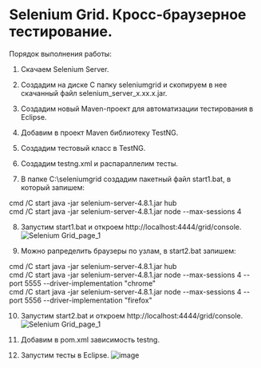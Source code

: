 # Selenium Grid. Кросс-браузерное тестирование.

Порядок выполнения работы:

1. Скачаем Selenium Server.

2. Создадим на диске C папку seleniumgrid и скопируем в нее скачанный файл selenium_server_x.xx.x.jar.

3. Создадим новый Maven-проект для автоматизации тестирования в Eclipse.

4. Добавим в проект Maven библиотеку TestNG.

5. Создадим тестовый класс в TestNG.

6. Создадим testng.xml и распараллелим тесты.

7. В папке C:\seleniumgrid  создадим пакетный файл start1.bat, в который запишем:

cmd /C start java -jar selenium-server-4.8.1.jar hub  
cmd /C start java -jar selenium-server-4.8.1.jar node --max-sessions 4

8. Запустим start1.bat и откроем http://localhost:4444/grid/console.
![Selenium Grid_page_1](https://user-images.githubusercontent.com/127390983/228629169-7763c41a-7cff-4eb2-b35e-916ca5cf221e.jpg)



9. Можно рапределить браузеры по узлам, в start2.bat запишем:
 
cmd /C start java -jar selenium-server-4.8.1.jar hub  
cmd /C start java -jar selenium-server-4.8.1.jar node --max-sessions 4 --port 5555 --driver-implementation "chrome"  
cmd /C start java -jar selenium-server-4.8.1.jar node --max-sessions 4 --port 5556 --driver-implementation "firefox"

10. Запустим start2.bat и откроем http://localhost:4444/grid/console.
![Selenium Grid_page_1](https://user-images.githubusercontent.com/127390983/228628695-4f35343b-f1b3-404f-90a9-412754ea0b86.jpg)


11. Добавим в pom.xml зависимость testng.

12. Запустим тесты в Eclipse.
![image](https://user-images.githubusercontent.com/127390983/228630372-b710e94f-1a8d-4ada-9e02-9b2ce6321627.png)

